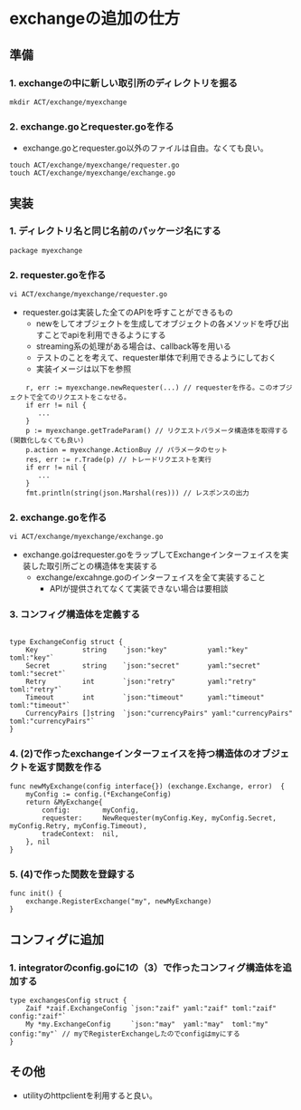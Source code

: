 # exchangeの追加の仕方

## 準備

### 1. exchangeの中に新しい取引所のディレクトリを掘る

```
mkdir ACT/exchange/myexchange
```

### 2. exchange.goとrequester.goを作る
  - exchange.goとrequester.go以外のファイルは自由。なくても良い。

```
touch ACT/exchange/myexchange/requester.go
touch ACT/exchange/myexchange/exchange.go
```

## 実装

### 1. ディレクトリ名と同じ名前のパッケージ名にする

```
package myexchange
```

### 2. requester.goを作る

```
vi ACT/exchange/myexchange/requester.go
```

  - requester.goは実装した全てのAPIを呼すことができるもの
    - newをしてオブジェクトを生成してオブジェクトの各メソッドを呼び出すことでapiを利用できるようにする
    - streaming系の処理がある場合は、callback等を用いる
    - テストのことを考えて、requester単体で利用できるようにしておく
    - 実装イメージは以下を参照
  
```
    r, err := myexchange.newRequester(...) // requesterを作る。このオブジェクトで全てのリクエストをこなせる。
    if err != nil {
       ...
    }
    p := myexchange.getTradeParam() // リクエストパラメータ構造体を取得する (関数化しなくても良い)
    p.action = myexchange.ActionBuy // パラメータのセット
    res, err := r.Trade(p) // トレードリクエストを実行
    if err != nil {
       ...
    }
    fmt.println(string(json.Marshal(res))) // レスポンスの出力
```

### 2. exchange.goを作る

```
vi ACT/exchange/myexchange/exchange.go
```
 - exchange.goはrequester.goをラップしてExchangeインターフェイスを実装した取引所ごとの構造体を実装する
   - exchange/excahnge.goのインターフェイスを全て実装すること 
     - APIが提供されてなくて実装できない場合は要相談
    
### 3. コンフィグ構造体を定義する

```

type ExchangeConfig struct {
	Key           string    `json:"key"          yaml:"key"          toml:"key"`
	Secret        string    `json:"secret"       yaml:"secret"       toml:"secret"`
	Retry         int       `json:"retry"        yaml:"retry"        toml:"retry"`
	Timeout       int       `json:"timeout"      yaml:"timeout"      toml:"timeout"`
	CurrencyPairs []string  `json:"currencyPairs" yaml:"currencyPairs" toml:"currencyPairs"`
}
```

### 4. (2)で作ったexchangeインターフェイスを持つ構造体のオブジェクトを返す関数を作る

```
func newMyExchange(config interface{}) (exchange.Exchange, error)  {
	myConfig := config.(*ExchangeConfig)
	return &MyExchange{
		config:        myConfig,
		requester:     NewRequester(myConfig.Key, myConfig.Secret, myConfig.Retry, myConfig.Timeout),
		tradeContext:  nil,
	}, nil
}
```

### 5. (4)で作った関数を登録する

```
func init() {
	exchange.RegisterExchange("my", newMyExchange)
}
```

## コンフィグに追加

### 1. integratorのconfig.goに1の（3）で作ったコンフィグ構造体を追加する

```
type exchangesConfig struct {
	Zaif *zaif.ExchangeConfig `json:"zaif" yaml:"zaif" toml:"zaif" config:"zaif"`
	My *my.ExchangeConfig     `json:"may"  yaml:"may"  toml:"my"   config:"my"` // myでRegisterExchangeしたのでconfigはmyにする
}
```

## その他 

 - utilityのhttpclientを利用すると良い。
